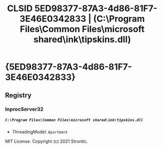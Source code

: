 ﻿---
title: "CLSID 5ED98377-87A3-4d86-81F7-3E46E0342833 | (C:\\Program Files\\Common Files\\microsoft shared\\ink\\tipskins.dll)"
excerpt: What is COM-Object CLSID 5ED98377-87A3-4d86-81F7-3E46E0342833?
---

# {5ED98377-87A3-4d86-81F7-3E46E0342833}


## Registry


### InprocServer32

##### `C:\Program Files\Common Files\microsoft shared\ink\tipskins.dll`
* ThreadingModel: `Apartment`

MIT License. Copyright (c) 2021 Strontic.


